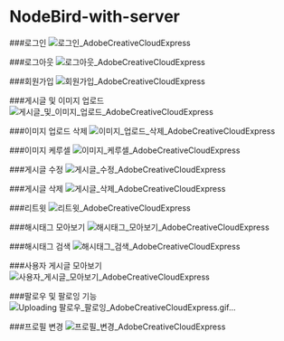 # NodeBird-with-server

###로그인
![로그인_AdobeCreativeCloudExpress](https://user-images.githubusercontent.com/61128538/160061150-7b81c83a-c7e2-49ec-84c9-e220e1a5fab4.gif)

###로그아웃
![로그아웃_AdobeCreativeCloudExpress](https://user-images.githubusercontent.com/61128538/160061163-2475fd02-b6c5-4819-aa12-1416ff26768a.gif)

###회원가입
![회원가입_AdobeCreativeCloudExpress](https://user-images.githubusercontent.com/61128538/160061174-91001be4-ef6d-4c5a-829e-69d7d832a24b.gif)

###게시글 및 이미지 업로드
![게시글_및_이미지_업로드_AdobeCreativeCloudExpress](https://user-images.githubusercontent.com/61128538/160061180-86a709c7-3ab4-4059-a0d7-7106b7569cd2.gif)

###이미지 업로드 삭제
![이미지_업로드_삭제_AdobeCreativeCloudExpress](https://user-images.githubusercontent.com/61128538/160061187-b268c878-fd0e-4bcd-b6ba-6fb03d1e7a10.gif)

###이미지 케루셀
![이미지_케루셀_AdobeCreativeCloudExpress](https://user-images.githubusercontent.com/61128538/160061193-b4ef64aa-9785-4162-995b-87e1934c2d1b.gif)

###게시글 수정
![게시글_수정_AdobeCreativeCloudExpress](https://user-images.githubusercontent.com/61128538/160061199-fb37c518-42a4-4575-8690-6a01edad26a3.gif)

###게시글 삭제
![게시글_삭제_AdobeCreativeCloudExpress](https://user-images.githubusercontent.com/61128538/160061218-33c1bc70-1dc2-4508-bd13-a1a6c9eba058.gif)

###리트윗
![리트윗_AdobeCreativeCloudExpress](https://user-images.githubusercontent.com/61128538/160061223-22e35b81-3e9a-4e25-bb5d-0427950a9df3.gif)

###해시태그 모아보기
![해시태그_모아보기_AdobeCreativeCloudExpress](https://user-images.githubusercontent.com/61128538/160061230-fff3dcd6-0dff-4dcb-adac-c62edc467190.gif)

###해시태그 검색
![해시태그_검색_AdobeCreativeCloudExpress](https://user-images.githubusercontent.com/61128538/160061233-0d112b56-70f9-473c-afe8-d0d923eb5f42.gif)

###사용자 게시글 모아보기
![사용자_게시글_모아보기_AdobeCreativeCloudExpress](https://user-images.githubusercontent.com/61128538/160061240-b5544495-25a4-4a56-b27c-ed31c886cd55.gif)

###팔로우 및 팔로잉 기능
![Uploading 팔로우_팔로잉_AdobeCreativeCloudExpress.gif…]()

###프로필 변경
![프로필_변경_AdobeCreativeCloudExpress](https://user-images.githubusercontent.com/61128538/160061251-eaaa7baf-febd-425e-ba0a-9a42f968da7e.gif)
